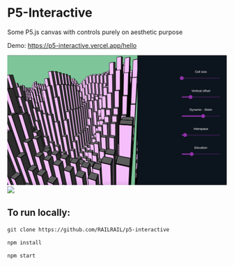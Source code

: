 <h1> P5-Interactive </h1>

Some P5.js canvas with controls purely on aesthetic purpose

Demo: https://p5-interactive.vercel.app/hello

<img src="screenshots/landscape.png" width="600">
<img src="screenshots/sunflower.gif" width="600">

<h2> To run locally: </h2>

  
```
git clone https://github.com/RAILRAIL/p5-interactive
```
```
npm install
```
```
npm start
```

